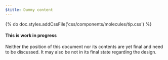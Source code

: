 ```yaml
---
$title: Dummy content
---
```

{% do doc.styles.addCssFile('css/components/molecules/tip.css') %}

<div class="ad-m-tip-container">
  <div class="ad-m-tip ad-m-tip-important">
    <h4>This is work in progress</h4>
    <p>Neither the position of this document nor its contents are yet final and need to be discussed. It may also be not in its final state regarding the design.</p>
  </div>
</div>
